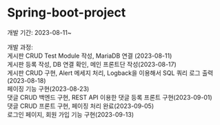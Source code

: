 # Spring-boot-project

개발 기간: 2023-08-11~

개발 과정:  
게시판 CRUD Test Module 작성, MariaDB 연결 (2023-08-11)  
게시판 등록 작성, DB 연결 확인, 메인 프론트단 작성(2023-08-17)  
게시판 CRUD 구현, Alert 메세지 처리, Logback을 이용해서 SQL 쿼리 로그 출력(2023-08-18)  
페이징 기능 구현(2023-08-23)  
댓글 CRUD 백엔드 구현, REST API 이용한 댓글 등록 프론트 구현(2023-09-01)  
댓글 CRUD 프론트 구현, 페이징 처리 완료(2023-09-05)  
로그인 페이지, 회원 가입 기능 구현(2023-09-13)
